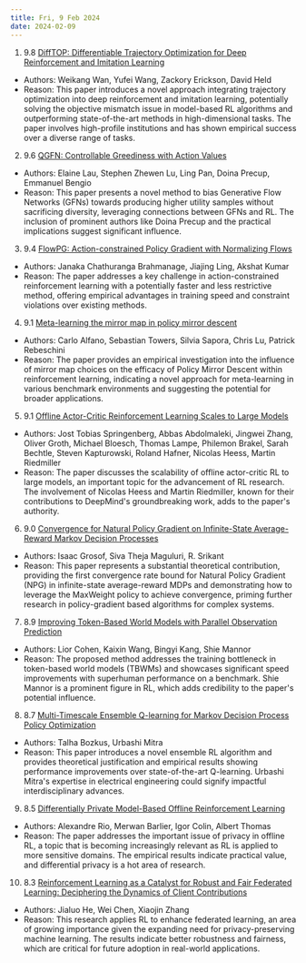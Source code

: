 ```yaml
---
title: Fri, 9 Feb 2024
date: 2024-02-09
---
```

1. 9.8 [DiffTOP: Differentiable Trajectory Optimization for Deep Reinforcement and Imitation Learning](https://arxiv.org/abs/2402.05421)
* Authors: Weikang Wan, Yufei Wang, Zackory Erickson, David Held
* Reason: This paper introduces a novel approach integrating trajectory optimization into deep reinforcement and imitation learning, potentially solving the objective mismatch issue in model-based RL algorithms and outperforming state-of-the-art methods in high-dimensional tasks. The paper involves high-profile institutions and has shown empirical success over a diverse range of tasks.

2. 9.6 [QGFN: Controllable Greediness with Action Values](https://arxiv.org/abs/2402.05234)
* Authors: Elaine Lau, Stephen Zhewen Lu, Ling Pan, Doina Precup, Emmanuel Bengio
* Reason: This paper presents a novel method to bias Generative Flow Networks (GFNs) towards producing higher utility samples without sacrificing diversity, leveraging connections between GFNs and RL. The inclusion of prominent authors like Doina Precup and the practical implications suggest significant influence.

3. 9.4 [FlowPG: Action-constrained Policy Gradient with Normalizing Flows](https://arxiv.org/abs/2402.05149)
* Authors: Janaka Chathuranga Brahmanage, Jiajing Ling, Akshat Kumar
* Reason: The paper addresses a key challenge in action-constrained reinforcement learning with a potentially faster and less restrictive method, offering empirical advantages in training speed and constraint violations over existing methods.

4. 9.1 [Meta-learning the mirror map in policy mirror descent](https://arxiv.org/abs/2402.05187)
* Authors: Carlo Alfano, Sebastian Towers, Silvia Sapora, Chris Lu, Patrick Rebeschini
* Reason: The paper provides an empirical investigation into the influence of mirror map choices on the efficacy of Policy Mirror Descent within reinforcement learning, indicating a novel approach for meta-learning in various benchmark environments and suggesting the potential for broader applications.

5. 9.1 [Offline Actor-Critic Reinforcement Learning Scales to Large Models](https://arxiv.org/abs/2402.05546)
- Authors: Jost Tobias Springenberg, Abbas Abdolmaleki, Jingwei Zhang, Oliver Groth, Michael Bloesch, Thomas Lampe, Philemon Brakel, Sarah Bechtle, Steven Kapturowski, Roland Hafner, Nicolas Heess, Martin Riedmiller
- Reason: The paper discusses the scalability of offline actor-critic RL to large models, an important topic for the advancement of RL research. The involvement of Nicolas Heess and Martin Riedmiller, known for their contributions to DeepMind's groundbreaking work, adds to the paper's authority.

6. 9.0 [Convergence for Natural Policy Gradient on Infinite-State Average-Reward Markov Decision Processes](https://arxiv.org/abs/2402.05274)
* Authors: Isaac Grosof, Siva Theja Maguluri, R. Srikant
* Reason: This paper represents a substantial theoretical contribution, providing the first convergence rate bound for Natural Policy Gradient (NPG) in infinite-state average-reward MDPs and demonstrating how to leverage the MaxWeight policy to achieve convergence, priming further research in policy-gradient based algorithms for complex systems.

7. 8.9 [Improving Token-Based World Models with Parallel Observation Prediction](https://arxiv.org/abs/2402.05643)
- Authors: Lior Cohen, Kaixin Wang, Bingyi Kang, Shie Mannor
- Reason: The proposed method addresses the training bottleneck in token-based world models (TBWMs) and showcases significant speed improvements with superhuman performance on a benchmark. Shie Mannor is a prominent figure in RL, which adds credibility to the paper's potential influence.

8. 8.7 [Multi-Timescale Ensemble Q-learning for Markov Decision Process Policy Optimization](https://arxiv.org/abs/2402.05476)
- Authors: Talha Bozkus, Urbashi Mitra
- Reason: This paper introduces a novel ensemble RL algorithm and provides theoretical justification and empirical results showing performance improvements over state-of-the-art Q-learning. Urbashi Mitra's expertise in electrical engineering could signify impactful interdisciplinary advances.

9. 8.5 [Differentially Private Model-Based Offline Reinforcement Learning](https://arxiv.org/abs/2402.05525)
- Authors: Alexandre Rio, Merwan Barlier, Igor Colin, Albert Thomas
- Reason: The paper addresses the important issue of privacy in offline RL, a topic that is becoming increasingly relevant as RL is applied to more sensitive domains. The empirical results indicate practical value, and differential privacy is a hot area of research.

10. 8.3 [Reinforcement Learning as a Catalyst for Robust and Fair Federated Learning: Deciphering the Dynamics of Client Contributions](https://arxiv.org/abs/2402.05541)
- Authors: Jialuo He, Wei Chen, Xiaojin Zhang
- Reason: This research applies RL to enhance federated learning, an area of growing importance given the expanding need for privacy-preserving machine learning. The results indicate better robustness and fairness, which are critical for future adoption in real-world applications.

